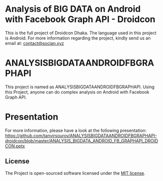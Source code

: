 # Analysis of BIG DATA on Android with Facebook Graph API - Droidcon

This is the full project of Droidcon Dhaka. The language used in this project is Android. For more information regarding the project, kindly send us an email at: contact@socian.xyz

# ANALYSISBIGDATAANDROIDFBGRAPHAPI

This project is named as ANALYSISBIGDATAANDROIDFBGRAPHAPI. Using this Project, anyone can do complex analysis on Android with Facebook Graph API.

# Presentation

For more information, please have a look at the following presentation: https://github.com/tanvirsourov/ANALYSISBIGDATAANDROIDFBGRAPHAPI-droidcon/blob/master/ANALYSIS_BIGDATA_ANDROID_FB_GRAPHAPI_DROIDCON.pptx

## License

The Project is open-sourced software licensed under the [MIT license](http://opensource.org/licenses/MIT).
